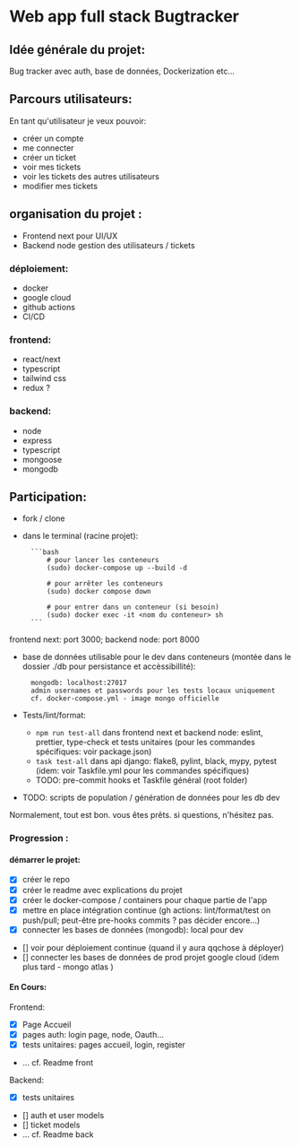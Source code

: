
# Web app full stack Bugtracker

## Idée générale du projet:

Bug tracker avec auth, base de données, Dockerization etc...

## Parcours utilisateurs:

En tant qu'utilisateur je veux pouvoir:

- créer un compte
- me connecter
- créer un ticket
- voir mes tickets
- voir les tickets des autres utilisateurs
- modifier mes tickets

## organisation du projet :

- Frontend next pour UI/UX
- Backend node gestion des utilisateurs / tickets

### déploiement:

- docker
- google cloud
- github actions
- CI/CD

### frontend:

- react/next
- typescript
- tailwind css
- redux ?

### backend:

- node
- express
- typescript
- mongoose
- mongodb

## Participation:

- fork / clone
- dans le terminal (racine projet):

		```bash
			# pour lancer les conteneurs
			(sudo) docker-compose up --build -d

			# pour arrêter les conteneurs
			(sudo) docker compose down

			# pour entrer dans un conteneur (si besoin)
			(sudo) docker exec -it <nom du conteneur> sh
		```
frontend next: port 3000; backend node: port 8000

- base de données utilisable pour le dev dans conteneurs (montée dans le dossier ./db pour persistance et accèssibillité):

		mongodb: localhost:27017
		admin usernames et passwords pour les tests locaux uniquement
		cf. docker-compose.yml - image mongo officielle

- Tests/lint/format:
	- ```npm run test-all``` dans frontend next et backend node: eslint, prettier, type-check et tests unitaires (pour les commandes spécifiques: voir package.json)
	- ```task test-all``` dans api django: flake8, pylint, black, mypy, pytest (idem: voir Taskfile.yml pour les commandes spécifiques)
	- TODO: pre-commit hooks et Taskfile général (root folder)

- TODO: scripts de population / génération de données pour les db dev

Normalement, tout est bon. vous êtes prêts. si questions, n'hésitez pas.


### Progression :

#### démarrer le projet:

- [x] créer le repo
- [x] créer le readme avec explications du projet
- [x] créer le docker-compose / containers pour chaque partie de l'app
- [x] mettre en place intégration continue (gh actions: lint/format/test on push/pull; peut-être pre-hooks commits ? pas décider encore...)
- [x] connecter les bases de données (mongodb): local pour dev
- [] voir pour déploiement continue (quand il y aura qqchose à déployer)
- [] connecter les bases de données de prod projet google cloud (idem plus tard - mongo atlas )

#### En Cours:

Frontend:
- [x] Page Accueil
- [x] pages auth: login page, node, Oauth...
- [x] tests unitaires: pages accueil, login, register
- ... cf. Readme front

Backend:
- [x] tests unitaires
- [] auth et user models
- [] ticket models
- ... cf. Readme back
